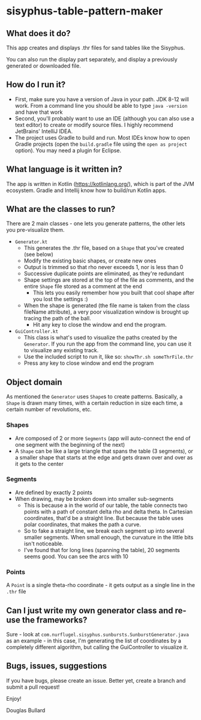 # sisyphus-table-pattern-maker
## What does it do?
This app creates and displays .thr files for sand tables like the Sisyphus.

You can also run the display part separately, and display a previously generated or downloaded file.

## How do I run it?
 - First, make sure you have a version of Java in your path.  JDK 8-12 will work.  From a command line you should be able to type `java -version` and have that work
 - Second, you'll probably want to use an IDE (although you can also use a text editor) to create or modify source files.  I highly recommend JetBrains' IntelliJ IDEA.
 - The project uses Gradle to build and run.  Most IDEs know how to open Gradle projects (open the `build.gradle` file using the `open as project` option).  You may need a plugin for Eclipse. 

## What language is it written in?
The app is written in Kotlin (https://kotlinlang.org/), which is part of the JVM ecosystem. Gradle and Intellij know how to build/run Kotlin apps.  

## What are the classes to run?
There are 2 main classes - one lets you generate patterns, the other lets you pre-visualize them.
 - `Generator.kt` 
   - This generates the .thr file, based on a `Shape` that you've created (see below)
   - Modify the existing basic shapes, or create new ones
   - Output is trimmed so that rho never exceeds 1, nor is less than 0
   - Successive duplicate points are eliminated, as they're redundant
   - Shape settings are stored at the top of the file as comments, and the entire `Shape` file stored as a comment at the end
     - This lets you easily remember how you built that cool shape after you lost the settings :)
   - When the shape is generated (the file name is taken from the class fileName attribute), a very poor visualization window is brought up tracing the path of the ball.
     - Hit any key to close the window and end the program.
 - `GuiController.kt`
   - This class is what's used to visualize the paths created by the `Generator`.  If you run the app from the command line, you can use it to visualize any existing track.  
   -  Use the included script to run it, like so: 
   ```showThr.sh someThrFile.thr``` 
   - Press any key to close window and end the program


## Object domain
As mentioned the `Generator` uses `Shape`s to create patterns.  Basically, a `Shape` is drawn many times, with a certain reduction in size each time, a certain number of revolutions, etc.

### Shapes
 - Are composed of 2 or more `Segments` (app will auto-connect the end of one segment with the beginning of the next)
 - A `Shape` can be like a large triangle that spans the table (3 segments), or a smaller shape that starts at the edge and gets drawn over and over as it gets to the center

### Segments
 - Are defined by exactly 2 points
 - When drawing, may be broken down into smaller sub-segments
   - This is because a in the world of our table, the table connects two points with a path of constant delta rho and delta theta.  In Cartesian coordinates, that'd be a straight line.  But because the table uses polar coordinates, that makes the path a curve.
   - So to fake a straight line, we break each segment up into several smaller segments.  When small enough, the curvature in the little bits isn't noticeable.
   - I've found that for long lines (spanning the table), 20 segments seems good.  You can see the arcs with 10
   
### Points
A `Point` is a single theta-rho coordinate - it gets output as a single line in the `.thr` file

## Can I just write my own generator class and re-use the frameworks?
Sure - look at `com.nurflugel.sisyphus.sunbursts.SunburstGenerator.java` as an example - in this case, I'm generating the list of coordinates by a completely different
algorithm, but calling the GuiController to visualize it.

## Bugs, issues, suggestions
If you have bugs, please create an issue.  Better yet, create a branch and submit a pull request!


Enjoy!  


Douglas Bullard
